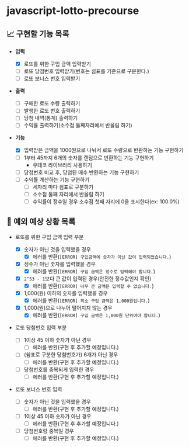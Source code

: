 # javascript-lotto-precourse

## 📈 구현할 기능 목록

- **입력**

  - [x] 로또를 위한 구입 금액 입력받기
  - [ ] 로또 당첨번호 입력받기(번호는 쉼표를 기준으로 구분한다.)
  - [ ] 로또 보너스 번호 입력받기

- **출력**

  - [ ] 구매한 로또 수량 출력하기
  - [ ] 발행한 로또 번호 출력하기
  - [ ] 당첨 내역(통계) 출력하기
  - [ ] 수익률 출력하기(소수점 둘째자리에서 반올림 하기)

- **기능**

  - [x] 입력받은 금액을 1000원으로 나눠서 로또 수량으로 반환하는 기능 구현하기
  - [ ] 1부터 45까지 6개의 숫자를 랜덤으로 반환하는 기능 구현하기
    - 우테코 라이브러리 사용하기
  - [ ] 당첨번호 비교 후, 당첨된 매수 반환하는 기능 구현하기
  - [ ] 수익률 계산하는 기능 구현하기
    - [ ] 세자리 마다 쉼표로 구분하기
    - [ ] 소수점 둘째 자리에서 반올림 하기
    - [ ] 수익률이 정수일 경우 소수점 첫째 자리에 0을 표시한다(ex: 100.0%)

## 🎯 예외 예상 상황 목록

- 로또를 위한 구입 금액 입력 부분

  - [x] 숫자가 아닌 것을 입력했을 경우
    - [x] 에러를 반환(`[ERROR] 구입금액에 숫자가 아닌 값이 입력되었습니다.`)
  - [x] 정수가 아닌 숫자를 입력했을 경우
    - [x] 에러를 반환(`[ERROR] 구입 금액은 정수로 입력해야 합니다.`)
  - [x] `2^53 - 1`보다 큰 값이 입력된 경우(안전한 정수값인지 확인)
    - [x] 에러를 반환(`[ERROR] 너무 큰 금액은 입력할 수 없습니다.`)
  - [x] 1,000(원) 이하의 숫자를 입력했을 경우
    - [x] 에러를 반환(`[ERROR] 최소 구입 금액은 1,000원입니다.`)
  - [x] 1,000(원)으로 나누어 떨어지지 않는 경우
    - [x] 에러를 반환(`[ERROR] 구입 금액은 1,000원 단위여야 합니다.`)

- 로또 당첨번호 입력 부분

  - [ ] 1이상 45 이하 숫자가 아닌 경우
    - [ ] 에러를 반환(구현 후 추가할 예정입니다.)
  - [ ] (쉼표로 구분한 당첨번호가) 6개가 아닌 경우
    - [ ] 에러를 반환(구현 후 추가할 예정입니다.)
  - [ ] 당첨번호를 중복되게 입력한 경우
    - [ ] 에러를 반환(구현 후 추가할 예정입니다.)

- 로또 보너스 번호 입력

  - [ ] 숫자가 아닌 것을 입력했을 경우
    - [ ] 에러를 반환(구현 후 추가할 예정입니다.)
  - [ ] 1이상 45 이하 숫자가 아닌 경우
    - [ ] 에러를 반환(구현 후 추가할 예정입니다.)
  - [ ] 당첨번호랑 중복일 경우
    - [ ] 에러를 반환(구현 후 추가할 예정입니다.)
